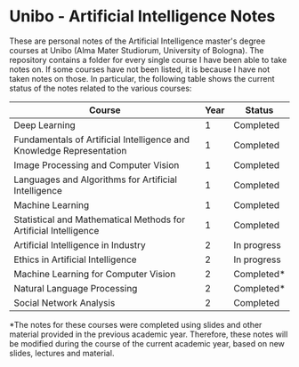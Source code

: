 # Unibo - Artificial Intelligence Notes

These are personal notes of the Artificial Intelligence master's degree courses at Unibo (Alma Mater Studiorum, University of Bologna). The repository contains a folder for every single course I have been able to take notes on. If some courses have not been listed, it is because I have not taken notes on those. In particular, the following table shows the current status of the notes related to the various courses:

Course  | Year | Status
------- | ---- | ------
Deep Learning | 1 | Completed
Fundamentals of Artificial Intelligence and Knowledge Representation | 1 | Completed
Image Processing and Computer Vision | 1 | Completed
Languages and Algorithms for Artificial Intelligence | 1 | Completed
Machine Learning | 1 | Completed
Statistical and Mathematical Methods for Artificial Intelligence | 1 | Completed
Artificial Intelligence in Industry | 2 | In progress
Ethics in Artificial Intelligence | 2 | In progress
Machine Learning for Computer Vision | 2 | Completed*
Natural Language Processing | 2 | Completed*
Social Network Analysis | 2 | Completed

*The notes for these courses were completed using slides and other material provided in the previous academic year. Therefore, these notes will be modified during the course of the current academic year, based on new slides, lectures and material.
